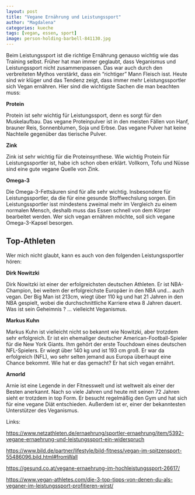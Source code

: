 ```yaml
---
layout: post
title: "Vegane Ernährung und Leistungssport"
author: "Magdalena"
categories: kueche
tags: [vegan, essen, sport]
image: person-holding-barbell-841130.jpg
---
```



Beim Leistungssport ist die richtige Ernährung genauso wichtig wie das Training selbst. Früher hat man immer geglaubt, dass Veganismus und Leistungssport nicht zusammenpassen. Das war auch durch den verbreiteten Mythos verstärkt, dass ein “richtiger” Mann Fleisch isst. Heute sind wir klüger und das Tendenz zeigt, dass immer mehr Leistungssportler sich Vegan ernähren. Hier sind die wichtigste Sachen die man beachten muss:

**Protein**

Protein ist sehr wichtig für Leistungssport, denn es sorgt für den Muskelaufbau. Das vegane Proteinpulver ist in den meisten Fällen von Hanf, brauner Reis, Sonnenblumen, Soja und Erbse. Das vegane Pulver hat keine Nachteile gegenüber das tierische Pulver.

**Zink**

Zink ist sehr wichtig für die Proteinsynthese. Wie wichtig Protein für Leistungssportler ist, habe ich schon oben erklärt. Vollkorn, Tofu und Nüsse sind eine gute vegane Quelle von Zink. 

**Omega-3**

Die Omega-3-Fettsäuren sind für alle sehr wichtig. Insbesondere für Leistungssportler, da die für eine gesunde Stoffwechslung sorgen. Ein Leistungssportler isst mindestens zweimal mehr im Vergleich zu einem normalen Mensch, deshalb muss das Essen schnell von dem Körper bearbeitet werden. Wer sich vegan ernähren möchte, soll sich vegane Omega-3-Kapsel besorgen. 

## Top-Athleten

Wer mich nicht glaubt, kann es auch von den folgenden Leistungssportler hören: 

**Dirk Nowitzki**

Dirk Nowitzki ist einer der erfolgreichsten deutschen Athleten. Er ist NBA-Champion, bei weitem der erfolgreichste Europäer in den NBA und… auch vegan. Der Big Man ist 213cm, wiegt über 110 kg und hat 21 Jahren in den NBA gespielt, wobei die durchschnittliche Karriere etwa 8 Jahren dauert. Was ist sein Geheimnis ? … vielleicht Veganismus. 

**Markus Kuhn**

Markus Kuhn ist vielleicht nicht so bekannt wie Nowitzki, aber trotzdem sehr erfolgreich. Er ist ein ehemaliger deutscher American-Football-Spieler für die New York Giants. Ihm gehört der erste Touchdown eines deutschen NFL-Spielers. Er wiegt über 140 kg und ist 193 cm groß. Er war da erfolgreich (NFL), wo sehr selten jemand aus Europa überhaupt eine Chance bekommt. Wie hat er das gemacht? Er hat sich vegan ernährt. 

**Arnorld**

Arnie ist eine Legende in der Fitnesswelt und ist weltweit als einer der Besten anerkannt. Nach so viele Jahren und heute mit seinen 72 Jahren sieht er trotzdem in top Form. Er besucht regelmäßig den Gym und hat sich für eine vegane Diät entschieden. Außerdem ist er, einer der bekanntesten Unterstützer des Veganismus.

Links:

<https://www.netzathleten.de/ernaehrung/sportler-ernaehrung/item/5392-vegane-ernaehrung-und-leistungssport-ein-widerspruch>

<https://www.bild.de/partner/lifestyle/bild-fitness/vegan-im-spitzensport-55486096.bild.html#fromWall>

<https://gesund.co.at/vegane-ernaehrung-im-hochleistungssport-26617/>

<https://www.vegan-athletes.com/die-3-top-tipps-von-denen-du-als-veganer-im-leistungssport-profitieren-wirst/>
